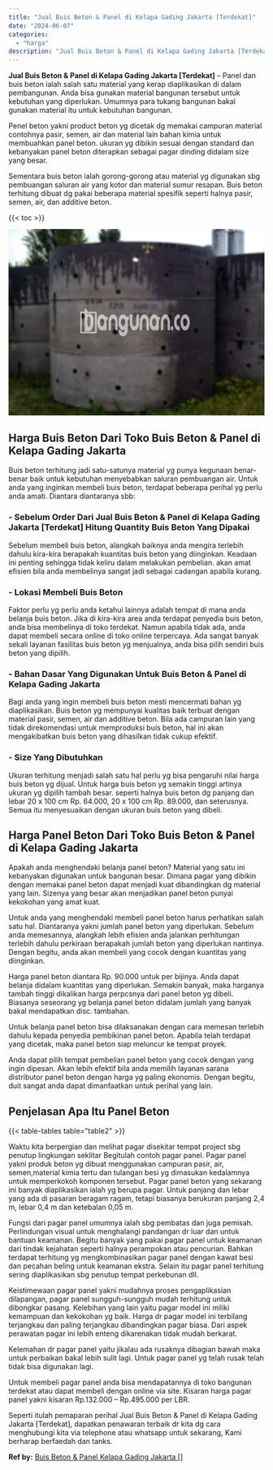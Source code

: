 ```yaml
---
title: "Jual Buis Beton & Panel di Kelapa Gading Jakarta [Terdekat]"
date: "2024-06-07"
categories: 
  - "harga"
description: "Jual Buis Beton & Panel di Kelapa Gading Jakarta [Terdekat]. Seperti itulah pemaparan perihal Jual Buis Beton & Panel di Kelapa Gading Jakarta [Terdekat],..."
---
```


**Jual Buis Beton & Panel di Kelapa Gading Jakarta \[Terdekat\]** – Panel dan buis beton ialah salah satu material yang kerap diaplikasikan di dalam pembangunan. Anda bisa gunakan material bangunan tersebut untuk kebutuhan yang diperlukan. Umumnya para tukang bangunan bakal gunakan material itu untuk kebutuhan bangunan.

Penel beton yakni product beton yg dicetak dg memakai campuran material contohnya pasir, semen, air dan material lain bahan kimia untuk membuahkan panel beton. ukuran yg dibikin sesuai dengan standard dan kebanyakan panel beton diterapkan sebagai pagar dinding didalam size yang besar.

Sementara buis beton ialah gorong-gorong atau material yg digunakan sbg pembuangan saluran air yang kotor dan material sumur resapan. Buis beton terhitung dibuat dg pakai beberapa material spesifik seperti halnya pasir, semen, air, dan additive beton.

{{< toc >}}

![Jual Buis Beton & Panel di Kelapa Gading Jakarta [Terdekat]](/images/jual-panel-buis-beton-murah-24.png)

## Harga Buis Beton Dari Toko Buis Beton & Panel di Kelapa Gading Jakarta

Buis beton terhitung jadi satu-satunya material yg punya kegunaan benar-benar baik untuk kebutuhan menyebabkan saluran pembuangan air. Untuk anda yang inginkan membeli buis beton, terdapat beberapa perihal yg perlu anda amati. Diantara diantaranya sbb:

### \- Sebelum Order Dari Jual Buis Beton & Panel di Kelapa Gading Jakarta \[Terdekat\] Hitung Quantity Buis Beton Yang Dipakai

Sebelum membeli buis beton, alangkah baiknya anda mengira terlebih dahulu kira-kira berapakah kuantitas buis beton yang diinginkan. Keadaan ini penting sehingga tidak keliru dalam melakukan pembelian. akan amat efisien bila anda membelinya sangat jadi sebagai cadangan apabila kurang.

### \- Lokasi Membeli Buis Beton

Faktor perlu yg perlu anda ketahui lainnya adalah tempat di mana anda belanja buis beton. Jika di kira-kira area anda terdapat penyedia buis beton, anda bisa membelinya di toko terdekat. Namun apabila tidak ada, anda dapat membeli secara online di toko online terpercaya. Ada sangat banyak sekali layanan fasilitas buis beton yg menjualnya, anda bisa pilih sendiri buis beton yang dipilih.

### \- Bahan Dasar Yang Digunakan Untuk Buis Beton & Panel di Kelapa Gading Jakarta

Bagi anda yang ingin membeli buis beton mesti mencermati bahan yg diaplikasikan. Buis beton yg mempunyai kualitas baik terbuat dengan material pasir, semen, air dan additive beton. Bila ada campuran lain yang tidak direkomendasi untuk memproduksi buis beton, hal ini akan mengakibatkan buis beton yang dihasilkan tidak cukup efektif.

### \- Size Yang Dibutuhkan

Ukuran terhitung menjadi salah satu hal perlu yg bisa pengaruhi nilai harga buis beton yg dijual. Untuk harga buis beton yg semakin tinggi artinya ukuran yg dipilih tambah besar. seperti halnya buis beton dg panjang dan lebar 20 x 100 cm Rp. 64.000, 20 x 100 cm Rp. 89.000, dan seterusnya. Semua itu menyesuaikan dengan ukuran buis beton yang dibeli.

## Harga Panel Beton Dari Toko Buis Beton & Panel di Kelapa Gading Jakarta

Apakah anda menghendaki belanja panel beton? Material yang satu ini kebanyakan digunakan untuk bangunan besar. Dimana pagar yang dibikin dengan memakai panel beton dapat menjadi kuat dibandingkan dg material yang lain. Sizenya yang besar akan menjadikan panel beton punyai kekokohan yang amat kuat.

Untuk anda yang menghendaki membeli panel beton harus perhatikan salah satu hal. Diantaranya yakni jumlah panel beton yang diperlukan. Sebelum anda memesannya, alangkah lebih efisien anda jalankan perhitungan terlebih dahulu perkiraan berapakah jumlah beton yang diperlukan nantinya. Dengan begitu, anda akan membeli yang cocok dengan kuantitas yang diinginkan.

Harga panel beton diantara Rp. 90.000 untuk per bijinya. Anda dapat belanja didalam kuantitas yang diperlukan. Semakin banyak, maka harganya tambah tinggi dikalikan harga perpcsnya dari panel beton yg dibeli. Biasanya seseorang yg belanja panel beton didalam jumlah yang banyak bakal mendapatkan disc. tambahan.

Untuk belanja panel beton bisa dilaksanakan dengan cara memesan terlebih dahulu kepada penyedia pembikinan panel beton. Apabila telah terdapat yang dicetak, maka panel beton siap meluncur ke tempat proyek.

Anda dapat pilih tempat pembelian panel beton yang cocok dengan yang ingin dipesan. Akan lebih efektif bila anda memilih layanan sarana distributor panel beton dengan harga yg paling ekonomis. Dengan begitu, duit sangat anda dapat dimanfaatkan untuk perihal yang lain.

## Penjelasan Apa Itu Panel Beton

{{< table-tables table="table2" >}}

Waktu kita berpergian dan melihat pagar disekitar tempat project sbg penutup lingkungan seklitar Begitulah contoh pagar panel. Pagar panel yakni produk beton yg dibuat menggunakan campuran pasir, air, semen,material kimia tertu dan tulangan besi yg dimasukan kedalamnya untuk memperkokoh komponen tersebut. Pagar panel beton yang sekarang ini banyak diaplikasikan ialah yg berupa pagar. Untuk panjang dan lebar yang ada di pasaran beragam ragam, tetapi biasanya berukuran panjang 2,4 m, lebar 0,4 m dan ketebalan 0,05 m.

Fungsi dari pagar panel umumnya ialah sbg pembatas dan juga pemisah. Perlindungan visual untuk menghalangi pandangan dr luar dan untuk bantuan keamanan. Begitu banyak yang pakai pagar panel untuk keamanan dari tindak kejahatan seperti halnya perampokan atau pencurian. Bahkan terdapat terhitung yg mengkombinasikan pagar panel dengan kawat besi dan pecahan beling untuk keamanan ekstra. Selain itu pagar panel terhitung sering diaplikasikan sbg penutup tempat perkebunan dll.

Keistimewaan pagar panel yakni mudahnya proses pengaplikasian dilapangan, pagar panel sungguh-sungguh mudah terhitung untuk dibongkar pasang. Kelebihan yang lain yaitu pagar model ini miliki kemampuan dan kekokohan yg baik. Harga dr pagar model ini terbilang terjangkau dan paling terjangkau dibandingkan pagar biasa. Dari aspek perawatan pagar ini lebih enteng dikarenakan tidak mudah berkarat.

Kelemahan dr pagar panel yaitu jikalau ada rusaknya dibagian bawah maka untuk perbaikan bakal lebih sulit lagi. Untuk pagar panel yg telah rusak telah tidak bisa digunakan lagi.

Untuk membeli pagar panel anda bisa mendapatannya di toko bangunan terdekat atau dapat membeli dengan online via site. Kisaran harga pagar panel yakni kisaran Rp.132.000 – Rp.495.000 per LBR.

Seperti itulah pemaparan perihal Jual Buis Beton & Panel di Kelapa Gading Jakarta \[Terdekat\], dapatkan penawaran terbaik dr kita dg cara menghubungi kita via telephone atau whatsapp untuk sekarang, Kami berharap berfaedah dan tanks.

**Ref by:** [Buis Beton & Panel Kelapa Gading Jakarta []](https://id.wikipedia.org/wiki/Buis)
